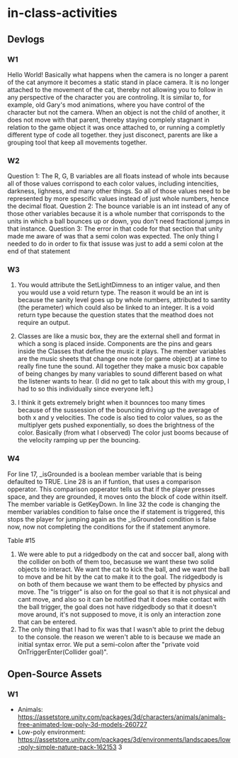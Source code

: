 # in-class-activities
## Devlogs
### W1
Hello World!
Basically what happens when the camera is no longer a parent of the cat anymore it becomes a static stand in place camera. It is no longer attached to the movement of the cat, thereby not allowing you to follow in any perspective of the character you are controling. It is similar to, for example, old Gary's mod animations, where you have control of the character but not the camera. When an object is not the child of another, it does not move with that parent, thereby staying complely stagnant in relation to the game object it was once attached to, or running a completly different type of code all together. they just disconect, parents are like a grouping tool that keep all movements together. 


### W2
Question 1: The R, G, B variables are all floats instead of whole ints because all of those values corrispond to each color values, including intencities, darkness, lighness, and many other things. So all of those values need to be represented by more spescific values instead of just whole numbers, hence the decimal float. 
Question 2: The bounce variable is an int instead of any of those other variables because it is a whole number that corrisponds to the units in which a ball bounces up or down, you don't need fractional jumps in that instance. 
Question 3: The error in that code for that section that unity made me aware of was that a semi colon was expected. The only thing I needed to do in order to fix that issuse was just to add a semi colon at the end of that statement

### W3
1. You would attribute the SetLightDimness to an intiger value, and then you would use a void return type. The reason it would be an int is because the sanity level goes up by whole numbers, attributed to santity (the perameter) which could also be linked to an integer. It is a void return type because the question states that the meathod does not require an output.

2. Classes are like a music box, they are the external shell and format in which a song is placed inside. Components are the pins and gears inside the Classes that define the music it plays. The member variables are the music sheets that change one note (or game object) at a time to really fine tune the sound. All together they make a music box capable of being changes by many variables to sound different based on what the listener wants to hear. (I did no get to talk about this with my group, I had to so this individually since everyone left.)

3. I think it gets extremely bright when it bounnces too many times because of the sussession of the bouncing driving up the average of both x and y velocities. The code is also tied to color values, so as the multiplyer gets pushed exponentially, so does the brightness of the color. Basically (from what I observed) The color just booms because of the velocity ramping up per the bouncing.



### W4

For line 17, _isGrounded is a boolean member variable that is being defaulted to TRUE. Line 28 is an if funtion, that uses a comparison opperator. This comparison opperator tells us that if the player presses space, and they are grounded, it moves onto the block of code within itself. The member variable is GetKeyDown. In line 32 the code is changing the member variables condition to false once the if statement is triggered, this stops the player for jumping again as the _isGrounded condition is false now, now not completing the conditions for the if statement anymore.



Table #15


1. We were able to put a ridgedbody on the cat and soccer ball, along with the collider on both of them too, becasuse we want these two solid objects to interact. We want the cat to kick the ball, and we want the ball to move and be hit by the cat to make it to the goal. The ridgedbody is on both of them because we want them to be effected by physics and move. The "is trigger" is also on for the goal so that it is not physical and cant move, and also so it can be notified that it does make contact with the ball trigger, the goal does not have ridgedbody so that it doesn't move around, it's not supposed to move, it is only an interaction zone that can be entered. 
2. The only thing that I had to fix was that I wasn't able to print the debug to the console. the reason we weren't able to is because we made an initial syntax error. We put a semi-colon after the "private void OnTriggerEnter(Collider goal)". 
## Open-Source Assets
### W1
- Animals: https://assetstore.unity.com/packages/3d/characters/animals/animals-free-animated-low-poly-3d-models-260727 
- Low-poly environment: https://assetstore.unity.com/packages/3d/environments/landscapes/low-poly-simple-nature-pack-162153 3